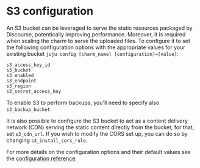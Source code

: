 # S3 configuration

An S3 bucket can be leveraged to serve the static resources packaged by Discourse, potentically improving performance. Moreover, it is required when scaling the charm to serve the uploaded files. To configure it to set the following configuration options with the appropriate values for your existing bucket `juju config [charm_name] [configuration]=[value]`:

```
s3_access_key_id
s3_bucket
s3_enabled
s3_endpoint
s3_region
s3_secret_access_key
```

To enable S3 to perform backups, you'll need to specify also `s3_backup_bucket`.

It is also possible to configure the S3 bucket to act as a content delivery network (CDN) serving the static content directly from the bucket, for that, set `s3_cdn_url`. If you wish to modify the CORS set up, you can do so by changing `s3_install_cors_rule`.


For more details on the configuration options and their default values see the [configuration reference](https://charmhub.io/discourse-k8s/configure).